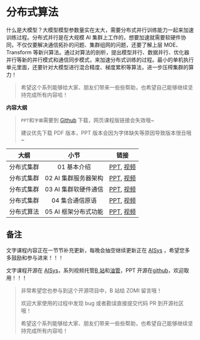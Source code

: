 <!--Copyright © ZOMI 适用于[License](https://github.com/chenzomi12/AISystem)版权许可-->

# 分布式算法

什么是大模型？大模型模型参数量实在太大，需要分布式并行训练能力一起来加速训练过程。分布式并行是在大规模 AI 集群上工作的，想要加速就需要软硬件协同，不仅仅要解决通信拓扑的问题、集群组网的问题，还要了解上层 MOE、Transform 等新兴算法。通过对算法的剖析，提出模型并行、数据并行、优化器并行等新的并行模式和通信同步模式，来加速分布式训练的过程。最小的单机执行单元里面，还要针对大模型进行混合精度、梯度累积等算法，进一步压榨集群的算力！

> 希望这个系列能够给大家、朋友们带来一些些帮助，也希望自己能够继续坚持完成所有内容哈！

**内容大纲**

> `PPT`和`字幕`需要到 [Github](https://github.com/chenzomi12/AISystem) 下载，网页课程版链接会失效哦~
>
> 建议优先下载 PDF 版本，PPT 版本会因为字体缺失等原因导致版本很丑哦~

| 大纲 | 小节 | 链接|
|:--:|:--:|:--:|
| 分布式集群 | 01 基本介绍 | [PPT](./01.introduction.pdf), [视频](https://www.bilibili.com/video/BV1ge411L7mi/) |
| 分布式集群 | 02 AI 集群服务器架构| [PPT](./02.architecture.pdf), [视频](https://www.bilibili.com/video/BV1fg41187rc/) |
| 分布式集群 | 03 AI 集群软硬件通信| [PPT](./03.communication.pdf), [视频](https://www.bilibili.com/video/BV14P4y1S7u4/) |
| 分布式集群 | 04 集合通信原语 | [PPT](./04.primitive.pdf), [视频](https://www.bilibili.com/video/BV1te4y1e7vz/) |
| 分布式算法 | 05 AI 框架分布式功能| [PPT](./05.system.pdf), [视频](https://www.bilibili.com/video/BV1n8411s7f3/) |

## 备注

文字课程内容正在一节节补充更新，每晚会抽空继续更新正在 [AISys](https://chenzomi12.github.io/) ，希望您多多鼓励和参与进来！！！

文字课程开源在 [AISys](https://chenzomi12.github.io/)，系列视频托管[B 站](https://space.bilibili.com/517221395)和[油管](https://www.youtube.com/@ZOMI666/videos)，PPT 开源在[github](https://github.com/chenzomi12/AISystem)，欢迎取用！！！

> 非常希望您也参与到这个开源项目中，B 站给 ZOMI 留言哦！
>
> 欢迎大家使用的过程中发现 bug 或者勘误直接提交代码 PR 到开源社区哦！
>
> 希望这个系列能够给大家、朋友们带来一些些帮助，也希望自己能够继续坚持完成所有内容哈！
